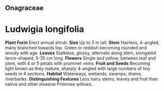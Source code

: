 ## Onagraceae
# Ludwigia longifolia
 **Plant Form** Erect annual shrub. **Size** Up to 3 m tall. **Stem** Hairless, 4-angled, many branched towards top. Green or reddish becoming rounded and woody with age. **Leaves** Stalkless, glossy, alternate along stem, elongated lance-shaped, 5-35 cm long. **Flowers** Single and yellow, between leaf and stem, with 4 or 5 petals with prominet veins. **Fruit and Seeds** Becoming light brown as they mature, sharply 4-angled with large numbers of tiny seeds in 4 sections. **Habitat** Waterways, wetlands, swamps, drains, riverbanks. **Distinguishing Features** Less hairy stems, leaves and fruit than native and other invasive Primrose willows.


